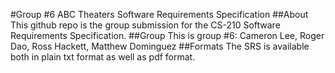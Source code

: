 #Group #6 ABC Theaters Software Requirements Specification
##About
This github repo is the group submission for the CS-210 Software Requirements Specification.
##Group
This is group #6: Cameron Lee, Roger Dao, Ross Hackett, Matthew Dominguez
##Formats
The SRS is available both in plain txt format as well as pdf format.
